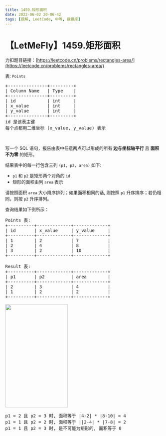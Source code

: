 ```yaml
---
title: 1459.矩形面积
date: 2022-06-02 20-06-42
tags: [题解, LeetCode, 中等, 数据库]
---
```


# 【LetMeFly】1459.矩形面积

力扣题目链接：[https://leetcode.cn/problems/rectangles-area/](https://leetcode.cn/problems/rectangles-area/)

<p>表: <code>Points</code></p>

<pre>
+---------------+---------+
| Column Name   | Type    |
+---------------+---------+
| id            | int     |
| x_value       | int     |
| y_value       | int     |
+---------------+---------+
id 是该表主键
每个点都用二维坐标 (x_value, y_value) 表示</pre>

<p> </p>

<p>写一个 SQL 语句，报告由表中任意两点可以形成的所有<strong> 边与坐标轴平行 </strong>且 <strong>面积不为零</strong> 的矩形。</p>

<p>结果表中的每一行包含三列 <code>(p1, p2, area)</code> 如下:</p>

<ul>
	<li><code>p1</code> 和 <code>p2</code> 是矩形两个对角的 <code>id</code></li>
	<li>矩形的面积由列 <code>area</code><strong> </strong>表示</li>
</ul>

<p>请按照面积 <code>area</code> 大小降序排列；如果面积相同的话, 则按照 <code>p1</code> 升序排序；若仍相同，则按 <code>p2</code> 升序排列。</p>

<p>查询结果如下例所示：</p>

<pre>
Points 表:
+----------+-------------+-------------+
| id       | x_value     | y_value     |
+----------+-------------+-------------+
| 1        | 2           | 7           |
| 2        | 4           | 8           |
| 3        | 2           | 10          |
+----------+-------------+-------------+

Result 表:
+----------+-------------+-------------+
| p1       | p2          | area        |
+----------+-------------+-------------+
| 2        | 3           | 4           |
| 1        | 2           | 2           |
+----------+-------------+-------------+

<img alt="" src="https://assets.leetcode.com/uploads/2021/03/12/rect.png" style="width: 200px; height: 330px;" />

p1 = 2 且 p2 = 3 时, 面积等于 |4-2| * |8-10| = 4
p1 = 1 且 p2 = 2 时, 面积等于 ||2-4| * |7-8| = 2 
p1 = 1 且 p2 = 3 时, 是不可能为矩形的, 面积等于 0
</pre>


    